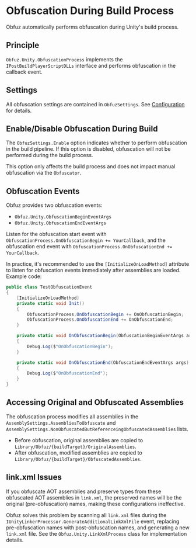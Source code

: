 # Obfuscation During Build Process

Obfuz automatically performs obfuscation during Unity's build process.

## Principle

`Obfuz.Unity.ObfuscationProcess` implements the `IPostBuildPlayerScriptDLLs` interface and performs obfuscation in the callback event.

## Settings

All obfuscation settings are contained in `ObfuzSettings`. See [Configuration](./configuration) for details.

## Enable/Disable Obfuscation During Build

The `ObfuzSettings.Enable` option indicates whether to perform obfuscation in the build pipeline. If this option is disabled, obfuscation will not be performed during the build process.

This option only affects the build process and does not impact manual obfuscation via the `Obfuscator`.

## Obfuscation Events

Obfuz provides two obfuscation events:

- `Obfuz.Unity.ObfuscationBeginEventArgs`
- `Obfuz.Unity.ObfuscationEndEventArgs`

Listen for the obfuscation start event with `ObfuscationProcess.OnObfuscationBegin += YourCallback`,
and the obfuscation end event with `ObfuscationProcess.OnObfuscationEnd += YourCallback`.

In practice, it's recommended to use the `[InitializeOnLoadMethod]` attribute to listen for obfuscation events immediately after assemblies are loaded. Example code:

```csharp
public class TestObfuscationEvent
{
    [InitializeOnLoadMethod]
    private static void Init()
    {
        ObfuscationProcess.OnObfuscationBegin += OnObfuscationBegin;
        ObfuscationProcess.OnObfuscationEnd += OnObfuscationEnd;
    }

    private static void OnObfuscationBegin(ObfuscationBeginEventArgs args)
    {
        Debug.Log($"OnObfuscationBegin");
    }

    private static void OnObfuscationEnd(ObfuscationEndEventArgs args)
    {
        Debug.Log($"OnObfuscationEnd");
    }
}
```

## Accessing Original and Obfuscated Assemblies

The obfuscation process modifies all assemblies in the `AssemblySettings.AssembliesToObfuscate` and `AssemblySettings.NonObfuscatedButReferenceingObfuscatedAssemblies` lists.

- Before obfuscation, original assemblies are copied to `Library/Obfuz/{buildTarget}/OriginalAssemblies`.
- After obfuscation, modified assemblies are copied to `Library/Obfuz/{buildTarget}/ObfuscatedAssemblies`.

## link.xml Issues

If you obfuscate AOT assemblies and preserve types from these obfuscated AOT assemblies in `link.xml`, the preserved names will be the original (pre-obfuscation) names, making these configurations ineffective.

Obfuz solves this problem by scanning all `link.xml` files during the `IUnityLinkerProcessor.GenerateAdditionalLinkXmlFile` event, replacing pre-obfuscation names with post-obfuscation names, and generating a new `link.xml` file. See the `Obfuz.Unity.LinkXmlProcess` class for implementation details.
